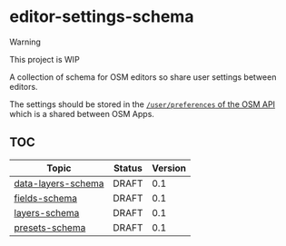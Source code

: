 # editor-settings-schema

> [!WARNING]
> This project is WIP

A collection of schema for OSM editors so share user settings between editors.

The settings should be stored in the [`/user/preferences` of the OSM API](https://wiki.openstreetmap.org/wiki/API_v0.6#Preferences_of_the_logged-in_user:_GET|PUT|DELETE_/api/0.6/user/preferences) which is a shared between OSM Apps.

## TOC

| Topic                                                | Status | Version |
| ---------------------------------------------------- | ------ | ------- |
| [data-layers-schema](./data-layers-schema/README.md) | DRAFT  | 0.1     |
| [fields-schema](./fields-schema/README.md)           | DRAFT  | 0.1     |
| [layers-schema](./layers-schema/README.md)           | DRAFT  | 0.1     |
| [presets-schema](./presets-schema/README.md)         | DRAFT  | 0.1     |
